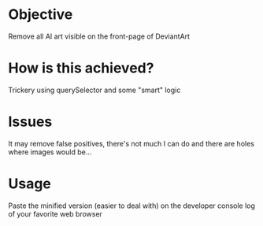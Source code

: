 # Objective
Remove all AI art visible on the front-page of DeviantArt

# How is this achieved?
Trickery using querySelector and some "smart" logic

# Issues
It may remove false positives, there's not much I can do and there are holes where images would be...

# Usage
Paste the minified version (easier to deal with) on the developer console log of your favorite web browser